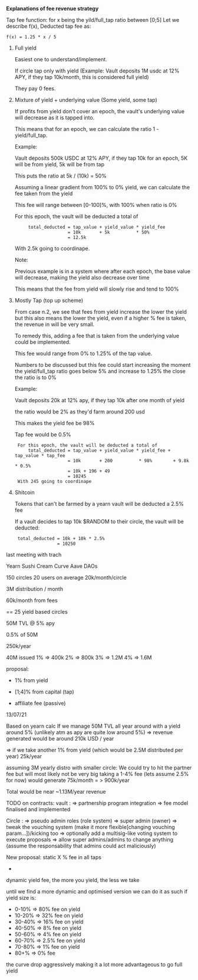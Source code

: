 **Explanations of fee revenue strategy**

Tap fee function:
	for x being the yild/full_tap ratio between [0;5]
	Let we describe f(x), Deducted tap fee as: 
    
	f(x) = 1.25 * x / 5

1. Full yield

	Easiest one to understand/implement.
    
	If circle tap only with yield (Example: Vault deposits 1M usdc at 12% APY, if they tap 10k/month, this is considered full yield)
    
	They pay 0 fees.

2. Mixture of yield + underlying value (Some yield, some tap)

	If profits from yield don't cover an epoch, the vault's underlying value will decrease as it is tapped into.
    
	This means that for an epoch, we can calculate the ratio 1 - yield/full_tap. 
    
	Example:
    
      Vault deposits 500k USDC at 12% APY, if they tap 10k for an epoch, 5K will be from yield, 5k will be from tap
    
      This puts the ratio at 5k / (10k) = 50%
    
      Assuming a linear gradient from 100% to 0% yield, we can calculate the fee taken from the yield
    
      This fee will range between [0-100]%, with 100% when ratio is 0%
    
      For this epoch, the vault will be deducted a total of
        
			total_deducted = tap_value + yield_value * yield_fee
						   = 10k       + 5k          * 50%
						   = 12.5k

    With 2.5k going to coordinape.
    
    Note:
    
    Previous example is in a system where after each epoch, the base value will decrease, making the yield also decrease over time

    This means that the fee from yield will slowly rise and tend to 100%

3. Mostly Tap (top up scheme)

	From case n.2, we see that fees from yield increase the lower the yield but this also means the lower the yield, even if a higher % fee is taken, the revenue in will be very small.
    
	To remedy this, adding a fee that is taken from the underlying value could be implemented.
    
	This fee would range from 0% to 1.25% of the tap value.
    
	Numbers to be discussed but this fee could start increasing the moment the yield/full_tap ratio goes below 5% and increase to 1.25% the close the ratio is to 0%

	Example:
    
    Vault deposits 20k at 12% apy, if they tap 10k after one month of yield
    
    the ratio would be 2% as they'd farm around 200 usd
    
    This makes the yield fee be 98%
    
    Tap fee would be 0.5%
    
		For this epoch, the vault will be deducted a total of
			total_deducted = tap_value + yield_value * yield_fee + tap_value * tap_fee
						   = 10k       + 200          * 98%        + 9.8k      * 0.5%
						   = 10k + 196 + 49
						   = 10245 
		With 245 going to coordinape

4. Shitcoin

	Tokens that can't be farmed by a yearn vault will be deducted a 2.5% fee
    
	If a vault decides to tap 10k $RANDOM to their circle, the vault will be deducted:
    
		total_deducted = 10k + 10k * 2.5%
					   = 10250



last meeting with trach


Yearn
Sushi
Cream
Curve
Aave
DAOs

150 circles
20 users on average
20k/month/circle

3M distribution / month


60k/month from fees


==
25 yield based circles

50M TVL @ 5% apy

0.5% of 50M 

250k/year

40M issued
1% => 400k
2% => 800k
3% => 1.2M
4% => 1.6M


proposal:
- 1% from yield
- [1;4]% from capital (tap)

- affiliate fee (passive)


13/07/21

Based on yearn calc
If we manage 50M TVL all year around with a yield around 5% (unlikely atm as apy are quite low around 5%)
=> revenue generated would be around 210k USD / year

=> if we take another 1% from yield (which would be 2.5M distributed per year)
	25k/year

assuming 3M yearly distro with smaller circle:
We could try to hit the partner fee but will most likely not be very big
taking a 1-4% fee (lets assume 2.5% for now) would generate 75k/month = > 900k/year

Total would be near ~1.13M/year revenue


TODO on contracts:
vault :
=> partnership program integration
=> fee model finalised and implemented

Circle :
=> pseudo admin roles (role system)
=> super admin (owner)
=> tweak the vouching system (make it more flexible[changing vouching param...])/kicking too
	=> optionally add a multisig-like voting system to execute proposals
	=> allow super admins/admins to change anything (assume the responsability that admins could act maliciously)



New proposal:
static X % fee in all taps

+ 

dynamic yield fee, the more you yield, the less we take



until we find a more dynamic and optimised version we can do it as such
if yield size is:
- 0-10%  => 80% fee on yield
- 10-20% => 32% fee on yield
- 30-40%  => 16% fee on yield
- 40-50% => 8% fee on yield
- 50-60%  => 4% fee on yield
- 60-70% => 2.5% fee on yield
- 70-80%  => 1% fee on yield
- 80+% => 0% fee 

the curve drop aggressively making it a lot more advantageous to go full yield